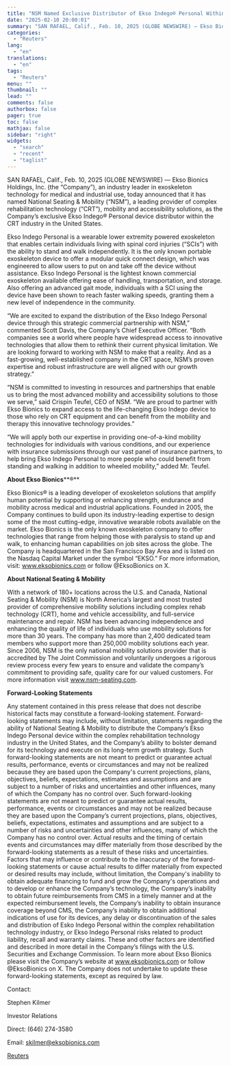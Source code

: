 ```yaml
---
title: "NSM Named Exclusive Distributor of Ekso Indego® Personal Within the CRT Industry"
date: "2025-02-10 20:00:01"
summary: "SAN RAFAEL, Calif., Feb. 10, 2025 (GLOBE NEWSWIRE) — Ekso Bionics Holdings, Inc. (the “Company”), an industry leader in exoskeleton technology for medical and industrial use, today announced that it has named National Seating &amp; Mobility (“NSM”), a leading provider of complex rehabilitation technology (“CRT”), mobility and accessibility solutions, as..."
categories:
  - "Reuters"
lang:
  - "en"
translations:
  - "en"
tags:
  - "Reuters"
menu: ""
thumbnail: ""
lead: ""
comments: false
authorbox: false
pager: true
toc: false
mathjax: false
sidebar: "right"
widgets:
  - "search"
  - "recent"
  - "taglist"
---
```


SAN RAFAEL, Calif., Feb. 10, 2025 (GLOBE NEWSWIRE) — Ekso Bionics Holdings, Inc. (the “Company”), an industry leader in exoskeleton technology for medical and industrial use, today announced that it has named National Seating & Mobility (“NSM”), a leading provider of complex rehabilitation technology (“CRT”), mobility and accessibility solutions, as the Company’s exclusive Ekso Indego® Personal device distributor within the CRT industry in the United States.

Ekso Indego Personal is a wearable lower extremity powered exoskeleton that enables certain individuals living with spinal cord injuries (“SCIs”) with the ability to stand and walk independently. It is the only known portable exoskeleton device to offer a modular quick connect design, which was engineered to allow users to put on and take off the device without assistance. Ekso Indego Personal is the lightest known commercial exoskeleton available offering ease of handling, transportation, and storage. Also offering an advanced gait mode, individuals with a SCI using the device have been shown to reach faster walking speeds, granting them a new level of independence in the community.

“We are excited to expand the distribution of the Ekso Indego Personal device through this strategic commercial partnership with NSM,” commented Scott Davis, the Company’s Chief Executive Officer. “Both companies see a world where people have widespread access to innovative technologies that allow them to rethink their current physical limitation. We are looking forward to working with NSM to make that a reality. And as a fast-growing, well-established company in the CRT space, NSM’s proven expertise and robust infrastructure are well aligned with our growth strategy.”

“NSM is committed to investing in resources and partnerships that enable us to bring the most advanced mobility and accessibility solutions to those we serve,” said Crispin Teufel, CEO of NSM. “We are proud to partner with Ekso Bionics to expand access to the life-changing Ekso Indego device to those who rely on CRT equipment and can benefit from the mobility and therapy this innovative technology provides.”

“We will apply both our expertise in providing one-of-a-kind mobility technologies for individuals with various conditions, and our experience with insurance submissions through our vast panel of insurance partners, to help bring Ekso Indego Personal to more people who could benefit from standing and walking in addition to wheeled mobility,” added Mr. Teufel.

**About Ekso Bionics****®**

Ekso Bionics® is a leading developer of exoskeleton solutions that amplify human potential by supporting or enhancing strength, endurance and mobility across medical and industrial applications. Founded in 2005, the Company continues to build upon its industry-leading expertise to design some of the most cutting-edge, innovative wearable robots available on the market. Ekso Bionics is the only known exoskeleton company to offer technologies that range from helping those with paralysis to stand up and walk, to enhancing human capabilities on job sites across the globe. The Company is headquartered in the San Francisco Bay Area and is listed on the Nasdaq Capital Market under the symbol “EKSO.” For more information, visit: www.eksobionics.com or follow @EksoBionics on X.

**About National Seating & Mobility**

With a network of 180+ locations across the U.S. and Canada, National Seating & Mobility (NSM) is North America’s largest and most trusted provider of comprehensive mobility solutions including complex rehab technology (CRT), home and vehicle accessibility, and full-service maintenance and repair. NSM has been advancing independence and enhancing the quality of life of individuals who use mobility solutions for more than 30 years. The company has more than 2,400 dedicated team members who support more than 250,000 mobility solutions each year. Since 2006, NSM is the only national mobility solutions provider that is accredited by The Joint Commission and voluntarily undergoes a rigorous review process every few years to ensure and validate the company’s commitment to providing safe, quality care for our valued customers. For more information visit www.nsm-seating.com.

**Forward-Looking Statements**

Any statement contained in this press release that does not describe historical facts may constitute a forward-looking statement. Forward-looking statements may include, without limitation, statements regarding the ability of National Seating & Mobility to distribute the Company’s Ekso Indego Personal device within the complex rehabilitation technology industry in the United States, and the Company’s ability to bolster demand for its technology and execute on its long-term growth strategy. Such forward-looking statements are not meant to predict or guarantee actual results, performance, events or circumstances and may not be realized because they are based upon the Company's current projections, plans, objectives, beliefs, expectations, estimates and assumptions and are subject to a number of risks and uncertainties and other influences, many of which the Company has no control over. Such forward-looking statements are not meant to predict or guarantee actual results, performance, events or circumstances and may not be realized because they are based upon the Company’s current projections, plans, objectives, beliefs, expectations, estimates and assumptions and are subject to a number of risks and uncertainties and other influences, many of which the Company has no control over. Actual results and the timing of certain events and circumstances may differ materially from those described by the forward-looking statements as a result of these risks and uncertainties. Factors that may influence or contribute to the inaccuracy of the forward-looking statements or cause actual results to differ materially from expected or desired results may include, without limitation, the Company's inability to obtain adequate financing to fund and grow the Company's operations and to develop or enhance the Company’s technology, the Company’s inability to obtain future reimbursements from CMS in a timely manner and at the expected reimbursement levels, the Company’s inability to obtain insurance coverage beyond CMS, the Company’s inability to obtain additional indications of use for its devices, any delay or discontinuation of the sales and distribution of Esko Indego Personal within the complex rehabilitation technology industry, or Ekso Indego Personal risks related to product liability, recall and warranty claims. These and other factors are identified and described in more detail in the Company’s filings with the U.S. Securities and Exchange Commission. To learn more about Ekso Bionics please visit the Company’s website at www.eksobionics.com or follow @EksoBionics on X. The Company does not undertake to update these forward-looking statements, except as required by law.

Contact:

Stephen Kilmer

Investor Relations

Direct: (646) 274-3580

Email: skilmer@eksobionics.com

[Reuters](https://www.tradingview.com/news/reuters.com,2025-02-10:newsml_GNX4Bq0jb:0-nsm-named-exclusive-distributor-of-ekso-indego-personal-within-the-crt-industry/)

